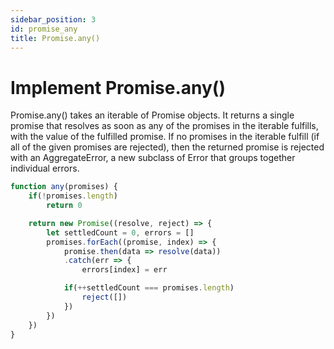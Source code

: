 ```yaml
---
sidebar_position: 3
id: promise_any
title: Promise.any()
---
```


# Implement Promise.any()

Promise.any() takes an iterable of Promise objects. It returns a single promise that resolves as soon as any of the promises in the iterable fulfills, with the value of the fulfilled promise. If no promises in the iterable fulfill (if all of the given promises are rejected), then the returned promise is rejected with an AggregateError, a new subclass of Error that groups together individual errors.

```js
function any(promises) {
    if(!promises.length) 
        return 0

    return new Promise((resolve, reject) => {
        let settledCount = 0, errors = []
        promises.forEach((promise, index) => {
            promise.then(data => resolve(data))
            .catch(err => {
                errors[index] = err

            if(++settledCount === promises.length) 
                reject([])
            })
        })
    })
}
```
